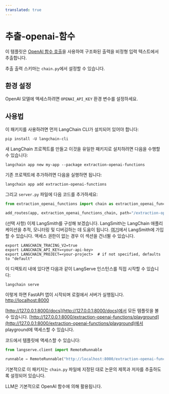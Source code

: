 ```yaml
---
translated: true
---
```


# 추출-openai-함수

이 템플릿은 [OpenAI 함수 호출](https://python.langchain.com/docs/modules/chains/how_to/openai_functions)을 사용하여 구조화된 출력을 비정형 입력 텍스트에서 추출합니다.

추출 출력 스키마는 `chain.py`에서 설정할 수 있습니다.

## 환경 설정

OpenAI 모델에 액세스하려면 `OPENAI_API_KEY` 환경 변수를 설정하세요.

## 사용법

이 패키지를 사용하려면 먼저 LangChain CLI가 설치되어 있어야 합니다:

```shell
pip install -U langchain-cli
```

새 LangChain 프로젝트를 만들고 이것을 유일한 패키지로 설치하려면 다음을 수행할 수 있습니다:

```shell
langchain app new my-app --package extraction-openai-functions
```

기존 프로젝트에 추가하려면 다음을 실행하면 됩니다:

```shell
langchain app add extraction-openai-functions
```

그리고 `server.py` 파일에 다음 코드를 추가하세요:

```python
from extraction_openai_functions import chain as extraction_openai_functions_chain

add_routes(app, extraction_openai_functions_chain, path="/extraction-openai-functions")
```

(선택 사항) 이제 LangSmith를 구성해 보겠습니다.
LangSmith는 LangChain 애플리케이션을 추적, 모니터링 및 디버깅하는 데 도움이 됩니다.
[여기](https://smith.langchain.com/)에서 LangSmith에 가입할 수 있습니다.
액세스 권한이 없는 경우 이 섹션을 건너뛸 수 있습니다.

```shell
export LANGCHAIN_TRACING_V2=true
export LANGCHAIN_API_KEY=<your-api-key>
export LANGCHAIN_PROJECT=<your-project>  # if not specified, defaults to "default"
```

이 디렉토리 내에 있다면 다음과 같이 LangServe 인스턴스를 직접 시작할 수 있습니다:

```shell
langchain serve
```

이렇게 하면 FastAPI 앱이 시작되며 로컬에서 서버가 실행됩니다.
[http://localhost:8000](http://localhost:8000)

[http://127.0.0.1:8000/docs](http://127.0.0.1:8000/docs)에서 모든 템플릿을 볼 수 있습니다.
[http://127.0.0.1:8000/extraction-openai-functions/playground](http://127.0.0.1:8000/extraction-openai-functions/playground)에서 playground에 액세스할 수 있습니다.

코드에서 템플릿에 액세스할 수 있습니다:

```python
from langserve.client import RemoteRunnable

runnable = RemoteRunnable("http://localhost:8000/extraction-openai-functions")
```

기본적으로 이 패키지는 `chain.py` 파일에 지정된 대로 논문의 제목과 저자를 추출하도록 설정되어 있습니다.

LLM은 기본적으로 OpenAI 함수에 의해 활용됩니다.
